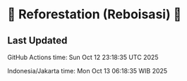 
# 🌳 Reforestation (Reboisasi) 🌲

## Last Updated

GitHub Actions time: Sun Oct 12 23:18:35 UTC 2025

Indonesia/Jakarta time: Mon Oct 13 06:18:35 WIB 2025
